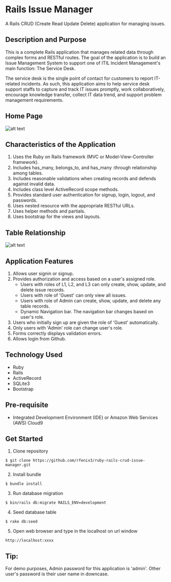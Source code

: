 # Rails Issue Manager
A Rails CRUD (Create Read Update Delete) application for managing issues.

## Description and Purpose
This is a complete Rails application that manages related data through complex forms and RESTful routes. The goal of the application is to build an Issue Management System to support one of ITIL Incident Management's main function: The Service Desk. 

The service desk is the single point of contact for customers to report IT-related incidents. As such, this application aims to help service desk support staffs to capture and track IT issues promptly, work collaboratively, encourage knowledge transfer, collect IT  data trend, and support problem management requirements.

## Home Page
![alt text](https://github.com/rfenix3/ruby-rails-crud-issue-manager/blob/master/app/assets/images/HomePage.png "Home Page screen shot")

## Characteristics of the Application
1. Uses the Ruby on Rails framework (MVC or Model-View-Controller framework).
2. Includes has_many, belongs_to, and has_many :through relationship among tables.
3. Includes reasonable validations when creating records and defends against invalid data.
4. Includes class level ActiveRecord scope methods.
5. Provides standard user authentication for signup, login, logout, and passwords. 
6. Uses nested resource with the appropriate RESTful URLs. 
7. Uses helper methods and partials. 
8. Uses bootstrap for the views and layouts.

## Table Relationship
![alt text](https://github.com/rfenix3/ruby-rails-crud-issue-manager/blob/master/app/assets/images/RubyRailsProjectTableRelationship.png "Model and Table Relationship")

## Application Features
1. Allows user signin or signup.
2. Provides authorization and access based on a user's assigned role.
   - Users with roles of L1, L2, and L3 can only create, show, update, and delete issue records.
   - Users with role of 'Guest' can only view all issues.
   - Users with role of Admin can create, show, update, and delete any table records.
   - Dynamic Navigation bar. The navigation bar changes based on user's role.  
3. Users who initially sign up are given the role of 'Guest' automatically. 
4. Only users with 'Admin' role can change user's role.
5. Forms correctly displays validation errors. 
6. Allows login from Github.

## Technology Used
* Ruby
* Rails
* ActiveRecord
* SQLite3
* Bootstrap

## Pre-requisite
* Integrated Development Environment (IDE) or Amazon Web Services (AWS) Cloud9

## Get Started
1. Clone repository
```
$ git clone https://github.com/rfenix3/ruby-rails-crud-issue-manager.git
```
2. Install bundle
```
$ bundle install
```
3. Run database migration
```
$ bin/rails db:migrate RAILS_ENV=development
```
4. Seed database table
```
$ rake db:seed
```
5. Open web browser and type in the localhost on url window
```
http://localhost:xxxx
```

## Tip:
For demo purposes, Admin password for this application is 'admin'.
Other user's password is their user name in downcase.


